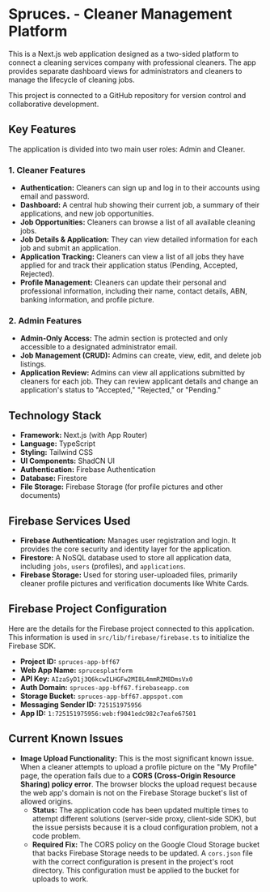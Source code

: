 # Spruces. - Cleaner Management Platform

This is a Next.js web application designed as a two-sided platform to connect a cleaning services company with professional cleaners. The app provides separate dashboard views for administrators and cleaners to manage the lifecycle of cleaning jobs.

This project is connected to a GitHub repository for version control and collaborative development.

## Key Features

The application is divided into two main user roles: Admin and Cleaner.

### 1. Cleaner Features

- **Authentication:** Cleaners can sign up and log in to their accounts using email and password.
- **Dashboard:** A central hub showing their current job, a summary of their applications, and new job opportunities.
- **Job Opportunities:** Cleaners can browse a list of all available cleaning jobs.
- **Job Details & Application:** They can view detailed information for each job and submit an application.
- **Application Tracking:** Cleaners can view a list of all jobs they have applied for and track their application status (Pending, Accepted, Rejected).
- **Profile Management:** Cleaners can update their personal and professional information, including their name, contact details, ABN, banking information, and profile picture.

### 2. Admin Features

- **Admin-Only Access:** The admin section is protected and only accessible to a designated administrator email.
- **Job Management (CRUD):** Admins can create, view, edit, and delete job listings.
- **Application Review:** Admins can view all applications submitted by cleaners for each job. They can review applicant details and change an application's status to "Accepted," "Rejected," or "Pending."

## Technology Stack

- **Framework:** Next.js (with App Router)
- **Language:** TypeScript
- **Styling:** Tailwind CSS
- **UI Components:** ShadCN UI
- **Authentication:** Firebase Authentication
- **Database:** Firestore
- **File Storage:** Firebase Storage (for profile pictures and other documents)

## Firebase Services Used

- **Firebase Authentication:** Manages user registration and login. It provides the core security and identity layer for the application.
- **Firestore:** A NoSQL database used to store all application data, including `jobs`, `users` (profiles), and `applications`.
- **Firebase Storage:** Used for storing user-uploaded files, primarily cleaner profile pictures and verification documents like White Cards.

## Firebase Project Configuration

Here are the details for the Firebase project connected to this application. This information is used in `src/lib/firebase/firebase.ts` to initialize the Firebase SDK.

- **Project ID:** `spruces-app-bff67`
- **Web App Name:** `sprucesplatform`
- **API Key:** `AIzaSyD1j3Q6kcwILHGFw2MI8L4mmRZM8DmsVx0`
- **Auth Domain:** `spruces-app-bff67.firebaseapp.com`
- **Storage Bucket:** `spruces-app-bff67.appspot.com`
- **Messaging Sender ID:** `725151975956`
- **App ID:** `1:725151975956:web:f9041edc982c7eafe67501`

## Current Known Issues

- **Image Upload Functionality:** This is the most significant known issue. When a cleaner attempts to upload a profile picture on the "My Profile" page, the operation fails due to a **CORS (Cross-Origin Resource Sharing) policy error**. The browser blocks the upload request because the web app's domain is not on the Firebase Storage bucket's list of allowed origins.
    - **Status:** The application code has been updated multiple times to attempt different solutions (server-side proxy, client-side SDK), but the issue persists because it is a cloud configuration problem, not a code problem.
    - **Required Fix:** The CORS policy on the Google Cloud Storage bucket that backs Firebase Storage needs to be updated. A `cors.json` file with the correct configuration is present in the project's root directory. This configuration must be applied to the bucket for uploads to work.
